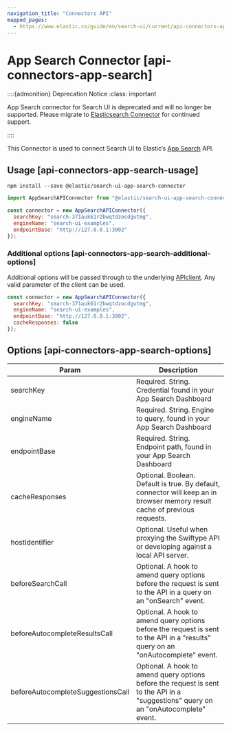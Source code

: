 ```yaml
---
navigation_title: "Connectors API"
mapped_pages:
  - https://www.elastic.co/guide/en/search-ui/current/api-connectors-app-search.html
---
```


# App Search Connector [api-connectors-app-search]

::::{admonition} Deprecation Notice
:class: important

App Search connector for Search UI is deprecated and will no longer be supported. Please migrate to [Elasticsearch Connector](/reference/api-connectors-elasticsearch.md) for continued support.

::::

This Connector is used to connect Search UI to Elastic’s [App Search](https://www.elastic.co/cloud/app-search-service) API.

## Usage [api-connectors-app-search-usage]

```shell
npm install --save @elastic/search-ui-app-search-connector
```

```js
import AppSearchAPIConnector from "@elastic/search-ui-app-search-connector";

const connector = new AppSearchAPIConnector({
  searchKey: "search-371auk61r2bwqtdzocdgutmg",
  engineName: "search-ui-examples",
  endpointBase: "http://127.0.0.1:3002"
});
```

### Additional options [api-connectors-app-search-additional-options]

Additional options will be passed through to the underlying [APIclient](https://github.com/elastic/app-search-javascript). Any valid parameter of the client can be used.

```js
const connector = new AppSearchAPIConnector({
  searchKey: "search-371auk61r2bwqtdzocdgutmg",
  engineName: "search-ui-examples",
  endpointBase: "http://127.0.0.1:3002",
  cacheResponses: false
});
```

## Options [api-connectors-app-search-options]

| Param                             | Description                                                                                                                          |
| --------------------------------- | ------------------------------------------------------------------------------------------------------------------------------------ |
| searchKey                         | Required. String. Credential found in your App Search Dashboard                                                                      |
| engineName                        | Required. String. Engine to query, found in your App Search Dashboard                                                                |
| endpointBase                      | Required. String. Endpoint path, found in your App Search Dashboard                                                                  |
| cacheResponses                    | Optional. Boolean. Default is true. By default, connector will keep an in browser memory result cache of previous requests.          |
| hostIdentifier                    | Optional. Useful when proxying the Swiftype API or developing against a local API server.                                            |
| beforeSearchCall                  | Optional. A hook to amend query options before the request is sent to the API in a query on an "onSearch" event.                     |
| beforeAutocompleteResultsCall     | Optional. A hook to amend query options before the request is sent to the API in a "results" query on an "onAutocomplete" event.     |
| beforeAutocompleteSuggestionsCall | Optional. A hook to amend query options before the request is sent to the API in a "suggestions" query on an "onAutocomplete" event. |
